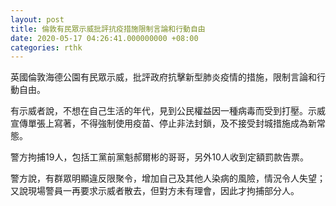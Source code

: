 ```yaml
---
layout: post
title: 倫敦有民眾示威批評抗疫措施限制言論和行動自由
date: 2020-05-17 04:26:41.000000000 +08:00
categories: rthk
---
```


英國倫敦海德公園有民眾示威，批評政府抗擊新型肺炎疫情的措施，限制言論和行動自由。

有示威者說，不想在自己生活的年代，見到公民權益因一種病毒而受到打壓。示威宣傳單張上寫著，不得強制使用疫苗、停止非法封鎖，及不接受封城措施成為新常態。

警方拘捕19人，包括工黨前黨魁郝爾彬的哥哥，另外10人收到定額罰款告票。

警方說，有群眾明顯違反限聚令，增加自己及其他人染病的風險，情況令人失望；又說現場警員一再要求示威者散去，但對方未有理會，因此才拘捕部分人。
